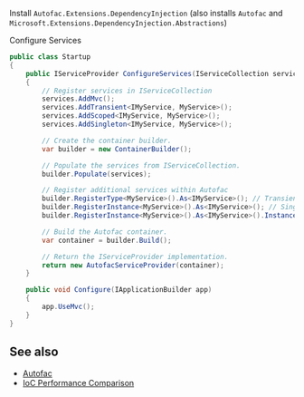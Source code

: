 Install `Autofac.Extensions.DependencyInjection` (also installs `Autofac` and `Microsoft.Extensions.DependencyInjection.Abstractions`)

Configure Services
```csharp
public class Startup
{
    public IServiceProvider ConfigureServices(IServiceCollection services)
    {
        // Register services in IServiceCollection
        services.AddMvc();
        services.AddTransient<IMyService, MyService>();
        services.AddScoped<IMyService, MyService>();
        services.AddSingleton<IMyService, MyService>();

        // Create the container builder.
        var builder = new ContainerBuilder();

        // Populate the services from IServiceCollection.
        builder.Populate(services);

        // Register additional services within Autofac
        builder.RegisterType<MyService>().As<IMyService>(); // Transient
        builder.RegisterInstance<MyService>().As<IMyService>(); // Singleton
        builder.RegisterInstance<MyService>().As<IMyService>().InstancePerLifetimeScope(); // Scoped

        // Build the Autofac container.
        var container = builder.Build();

        // Return the IServiceProvider implementation.
        return new AutofacServiceProvider(container);
    }

    public void Configure(IApplicationBuilder app)
    {
        app.UseMvc();
    }
}
```

## See also

- [Autofac](https://autofac.org/)
- [IoC Performance Comparison](https://github.com/danielpalme/IocPerformance)